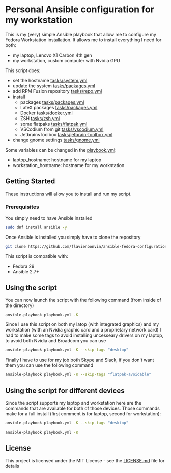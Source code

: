 # Personal Ansible configuration for my workstation

This is my (very) simple Ansible playbook that allow me to configure my Fedora Workstation installation. It allows me to install everything I need for both:

* my laptop, Lenovo X1 Carbon 4th gen
* my workstation, custom computer with Nvidia GPU

This script does:

* set the hostname [tasks/system.yml](https://github.com/flavienbonvin/ansible-fedora-configuration/blob/master/tasks/repo.yml)
* update the system [tasks/packages.yml](https://github.com/flavienbonvin/ansible-fedora-configuration/blob/master/tasks/packages.yml)
* add RPM Fusion repository [tasks/repo.yml](https://github.com/flavienbonvin/ansible-fedora-configuration/blob/master/tasks/repo.yml)
* install
  * packages [tasks/packages.yml](https://github.com/flavienbonvin/ansible-fedora-configuration/blob/master/tasks/packages.yml)
  * LateX packages [tasks/packages.yml](https://github.com/flavienbonvin/ansible-fedora-configuration/blob/master/tasks/packages.yml)
  * Docker [tasks/docker.yml](https://github.com/flavienbonvin/ansible-fedora-configuration/blob/master/tasks/docker.yml)
  * ZSH [tasks/zsh.yml](https://github.com/flavienbonvin/ansible-fedora-configuration/blob/master/tasks/zsh.yml)
  * some flatpaks [tasks/flatpak.yml](https://github.com/flavienbonvin/ansible-fedora-configuration/blob/master/tasks/flatpak.yml)
  * VSCodium from git [tasks/vscodium.yml](https://github.com/flavienbonvin/ansible-fedora-configuration/blob/master/tasks/vscodium.yml)
  * JetbrainsToolbox [tasks/jetbrain-toolbox.yml](https://github.com/flavienbonvin/ansible-fedora-configuration/blob/master/tasks/jetbrain-toolbox.yml)
* change gnome settings [tasks/gnome.yml](https://github.com/flavienbonvin/ansible-fedora-configuration/blob/master/tasks/gnome.yml)

Some variables can be changed in the [playbook.yml](https://github.com/flavienbonvin/ansible-fedora-configuration/blob/master/playbook.yml):

* laptop_hostname: hostname for my laptop
* workstation_hostname: hostname for my workstation

## Getting Started

These instructions will allow you to install and run my script.

### Prerequisites

You simply need to have Ansible installed

```bash
sudo dnf install ansible -y
```

Once Ansible is installed you simply have to clone the repository

```bash
git clone https://github.com/flavienbonvin/ansible-fedora-configuration
```

This script is compatible with:

* Fedora 29
* Ansible 2.7+

## Using the script

You can now launch the script with the following command (from inside of the directory)

```bash
ansible-playbook playbook.yml -K
```

Since I use this script on both my latop (with integrated graphics) and my workstation (with an Nvidia graphic card and a proprietary network card) I had to make some tags to avoid installing uncesseary drivers on my laptop, to avoid both Nvidia and Broadcom you can use

```bash
ansible-playbook playbook.yml -K --skip-tags "desktop"
```

Finally I have to use for my job both Skype and Slack, if you don't want them you can use the following command 

```bash
ansible-playbook playbook.yml -K --skip-tags "flatpak-avoidable"
```

## Using the script for different devices

Since the script supports my laptop and workstation here are the commands that are available for both of those devices. Those commands make for a full install (first comment is for laptop, second for workstation):

```bash
ansible-playbook playbook.yml -K --skip-tags "desktop"
```

```bash
ansible-playbook playbook.yml -K
```

## License

This project is licensed under the MIT License - see the [LICENSE.md](LICENSE.md) file for details
